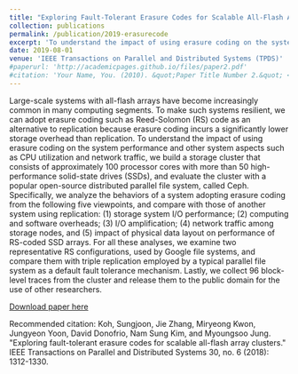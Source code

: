 ```yaml
---
title: "Exploring Fault-Tolerant Erasure Codes for Scalable All-Flash Array Clusters"
collection: publications
permalink: /publication/2019-erasurecode
excerpt: 'To understand the impact of using erasure coding on the system performance and other system aspects such as CPU utilization and network traffic, we build a storage cluster that consists of approximately 100 processor cores with more than 50 high-performance solid-state drives (SSDs), and evaluate the cluster with a popular open-source distributed parallel file system, called Ceph…'
date: 2019-08-01
venue: 'IEEE Transactions on Parallel and Distributed Systems (TPDS)'
#paperurl: 'http://academicpages.github.io/files/paper2.pdf'
#citation: 'Your Name, You. (2010). &quot;Paper Title Number 2.&quot; <i>Journal 1</i>. 1(2).'
---
```

Large-scale systems with all-flash arrays have become increasingly common in many computing segments. To make such systems resilient, we can adopt erasure coding such as Reed-Solomon (RS) code as an alternative to replication because erasure coding incurs a significantly lower storage overhead than replication. To understand the impact of using erasure coding on the system performance and other system aspects such as CPU utilization and network traffic, we build a storage cluster that consists of approximately 100 processor cores with more than 50 high-performance solid-state drives (SSDs), and evaluate the cluster with a popular open-source distributed parallel file system, called Ceph. Specifically, we analyze the behaviors of a system adopting erasure coding from the following five viewpoints, and compare with those of another system using replication: (1) storage system I/O performance; (2) computing and software overheads; (3) I/O amplification; (4) network traffic among storage nodes, and (5) impact of physical data layout on performance of RS-coded SSD arrays. For all these analyses, we examine two representative RS configurations, used by Google file systems, and compare them with triple replication employed by a typical parallel file system as a default fault tolerance mechanism. Lastly, we collect 96 block-level traces from the cluster and release them to the public domain for the use of other researchers.

[Download paper here](https://arxiv.org/pdf/1906.08602.pdf)

Recommended citation: Koh, Sungjoon, Jie Zhang, Miryeong Kwon, Jungyeon Yoon, David Donofrio, Nam Sung Kim, and Myoungsoo Jung. "Exploring fault-tolerant erasure codes for scalable all-flash array clusters." IEEE Transactions on Parallel and Distributed Systems 30, no. 6 (2018): 1312-1330.